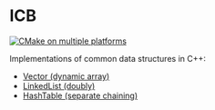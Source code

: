 # ICB

[![CMake on multiple platforms](https://github.com/icouldbreathe/icb-lib/actions/workflows/cmake-multi-platform.yml/badge.svg)](https://github.com/icouldbreathe/icb-lib/actions/workflows/cmake-multi-platform.yml)

Implementations of common data structures in C++:

* [Vector (dynamic array)](https://icouldbreathe.github.io/icb-lib/classicb_1_1Vector.html)
* [LinkedList (doubly)](https://icouldbreathe.github.io/icb-lib/classicb_1_1LinkedList.html)
* [HashTable (separate chaining)](https://icouldbreathe.github.io/icb-lib/classicb_1_1HashTable.html)
